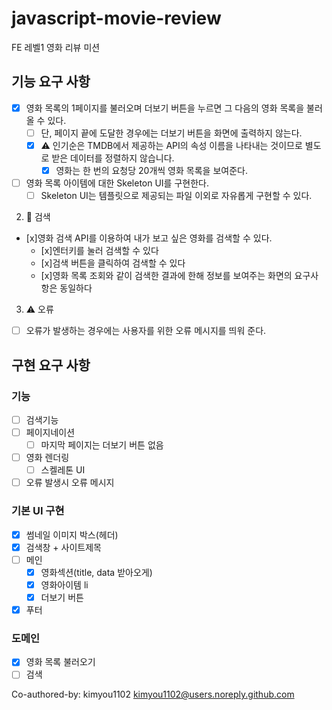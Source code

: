 # javascript-movie-review

FE 레벨1 영화 리뷰 미션

## 기능 요구 사항

- [x] 영화 목록의 1페이지를 불러오며 더보기 버튼을 누르면 그 다음의 영화 목록을 불러 올 수 있다.
  - [ ] 단, 페이지 끝에 도달한 경우에는 더보기 버튼을 화면에 출력하지 않는다.
  - [x] ⚠️ 인기순은 TMDB에서 제공하는 API의 속성 이름을 나타내는 것이므로 별도로 받은 데이터를 정렬하지 않습니다.
    - [x] 영화는 한 번의 요청당 20개씩 영화 목록을 보여준다.
- [ ] 영화 목록 아이템에 대한 Skeleton UI를 구현한다.
  - [ ] Skeleton UI는 템플릿으로 제공되는 파일 이외로 자유롭게 구현할 수 있다.

2. 🔎 검색

- [x]영화 검색 API를 이용하여 내가 보고 싶은 영화를 검색할 수 있다.
  - [x]엔터키를 눌러 검색할 수 있다
  - [x]검색 버튼을 클릭하여 검색할 수 있다
  - [x]영화 목록 조회와 같이 검색한 결과에 한해 정보를 보여주는 화면의 요구사항은 동일하다

3. ⚠️ 오류

- [ ] 오류가 발생하는 경우에는 사용자를 위한 오류 메시지를 띄워 준다.

## 구현 요구 사항

### 기능

- [ ] 검색기능
- [ ] 페이지네이션
  - [ ] 마지막 페이지는 더보기 버튼 없음
- [ ] 영화 렌더링
  - [ ] 스켈레톤 UI
- [ ] 오류 발생시 오류 메시지

### 기본 UI 구현

- [x] 썸네일 이미지 박스(헤더)
- [x] 검색창 + 사이트제목
- [ ] 메인
  - [x] 영화섹션(title, data 받아오게)
  - [x] 영화아이템 li
  - [x] 더보기 버튼
- [x] 푸터

### 도메인

- [x] 영화 목록 불러오기
- [ ] 검색

Co-authored-by: kimyou1102 <kimyou1102@users.noreply.github.com>
